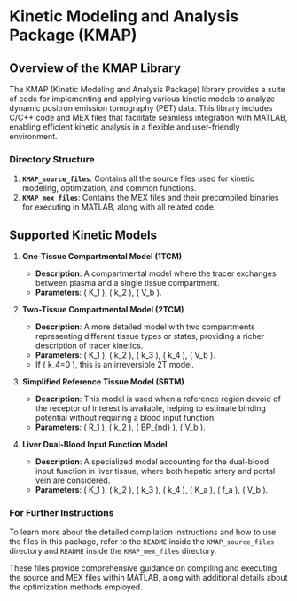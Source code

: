 # Kinetic Modeling and Analysis Package (KMAP)

## Overview of the KMAP Library

The KMAP (Kinetic Modeling and Analysis Package) library provides a suite of code for implementing and applying various kinetic models to analyze dynamic positron emission tomography (PET) data. This library includes C/C++ code and MEX files that facilitate seamless integration with MATLAB, enabling efficient kinetic analysis in a flexible and user-friendly environment.

### Directory Structure

1. **`KMAP_source_files`**: Contains all the source files used for kinetic modeling, optimization, and common functions.
2. **`KMAP_mex_files`**: Contains the MEX files and their precompiled binaries for executing in MATLAB, along with all related code.

## Supported Kinetic Models

1. **One-Tissue Compartmental Model (1TCM)**
   - **Description**: A compartmental model where the tracer exchanges between plasma and a single tissue compartment.
   - **Parameters**: \( K_1 \), \( k_2 \), \( V_b \).

2. **Two-Tissue Compartmental Model (2TCM)**
   - **Description**: A more detailed model with two compartments representing different tissue types or states, providing a richer description of tracer kinetics.
   - **Parameters**: \( K_1 \), \( k_2 \), \( k_3 \), \( k_4 \), \( V_b \).
   - If \( k_4=0 \), this is an irreversible 2T model.

3. **Simplified Reference Tissue Model (SRTM)**
   - **Description**: This model is used when a reference region devoid of the receptor of interest is available, helping to estimate binding potential without requiring a blood input function.
   - **Parameters**: \( R_1 \), \( k_2 \), \( BP_{nd} \), \( V_b \).

4. **Liver Dual-Blood Input Function Model**
   - **Description**: A specialized model accounting for the dual-blood input function in liver tissue, where both hepatic artery and portal vein are considered.
   - **Parameters**: \( K_1 \), \( k_2 \), \( k_3 \), \( k_4 \), \( K_a \), \( f_a \), \( V_b \).

### For Further Instructions

To learn more about the detailed compilation instructions and how to use the files in this package, refer to the `README` inside the `KMAP_source_files` directory and `README` inside the `KMAP_mex_files` directory.

These files provide comprehensive guidance on compiling and executing the source and MEX files within MATLAB, along with additional details about the optimization methods employed.
